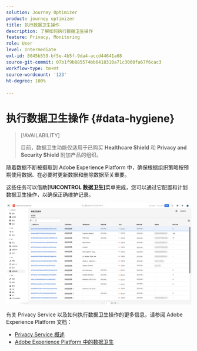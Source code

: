 ```yaml
---
solution: Journey Optimizer
product: journey optimizer
title: 执行数据卫生操作
description: 了解如何执行数据卫生操作
feature: Privacy, Monitoring
role: User
level: Intermediate
exl-id: 8045b559-bf5e-4b5f-9da4-accd44641a68
source-git-commit: 07b1f9b885574bb6418310a71c3060fa67f6cac3
workflow-type: tm+mt
source-wordcount: '123'
ht-degree: 100%

---
```


# 执行数据卫生操作 {#data-hygiene}

>[!AVAILABILITY]
>
>目前，数据卫生功能仅适用于已购买 **Healthcare Shield** 和 **Privacy and Security Shield** 附加产品的组织。


随着数据不断被摄取到 Adobe Experience Platform 中，确保根据组织策略按预期使用数据、在必要时更新数据和删除数据至关重要。

这些任务可以借助&#x200B;**[!UICONTROL 数据卫生]**&#x200B;菜单完成，您可以通过它配置和计划数据卫生操作，以确保正确维护记录。

![](assets/data-hygiene.png)

有关 Privacy Service 以及如何执行数据卫生操作的更多信息，请参阅 Adobe Experience Platform 文档：

* [Privacy Service 概述](https://experienceleague.adobe.com/docs/experience-platform/privacy/home.html?lang=zh-Hans)
* [Adobe Experience Platform 中的数据卫生](https://experienceleague.adobe.com/docs/experience-platform/hygiene/home.html?lang=zh-Hans)
